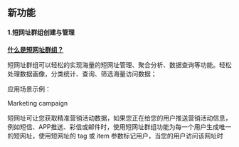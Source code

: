 ## 新功能

#### 1.短网址群组创建与管理

**<u>什么是短网址群组？</u>**

短网址群组可以轻松的实现海量的短网址管理、聚合分析、数据查询等功能。轻松处理数据画像，分类统计、查询、筛选海量访问数据；

应用场景示例：

Marketing campaign

短网址可让您获取精准营销活动数据，如果您正在给您的用户推送营销活动信息，例如短信、APP推送、彩信或邮件时，使用短网址群组功能为每一个用户生成唯一的短网址，使用短网址的 tag 或 item 参数标记用户，当您的用户访问该网址时

